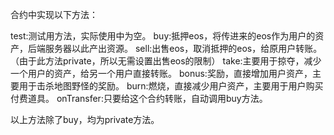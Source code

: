 合约中实现以下方法：

test:测试用方法，实际使用中为空。
buy:抵押eos，将传进来的eos作为用户的资产，后端服务器以此产出资源。
sell:出售eos，取消抵押的eos，给原用户转账。
（由于此方法private，所以无需设置出售eos的限制）
take:主要用于掠夺，减少一个用户的资产，给另一个用户直接转账。
bonus:奖励，直接增加用户资产，主要用于击杀地图野怪的奖励。
burn:燃烧，直接减少用户资产，主要用于用户购买付费道具。
onTransfer:只要给这个合约转账，自动调用buy方法。

以上方法除了buy，均为private方法。